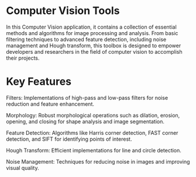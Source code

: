 # Computer Vision Tools
In this Computer Vision application, it contains a collection of essential methods and algorithms for image processing and analysis. From basic filtering techniques to advanced feature detection, including noise management and Hough transform, this toolbox is designed to empower developers and researchers in the field of computer vision to accomplish their projects.

# Key Features
Filters: Implementations of high-pass and low-pass filters for noise reduction and feature enhancement.

Morphology: Robust morphological operations such as dilation, erosion, opening, and closing for shape analysis and image segmentation.

Feature Detection: Algorithms like Harris corner detection, FAST corner detection, and SIFT for identifying points of interest.

Hough Transform: Efficient implementations for line and circle detection.

Noise Management: Techniques for reducing noise in images and improving visual quality.
